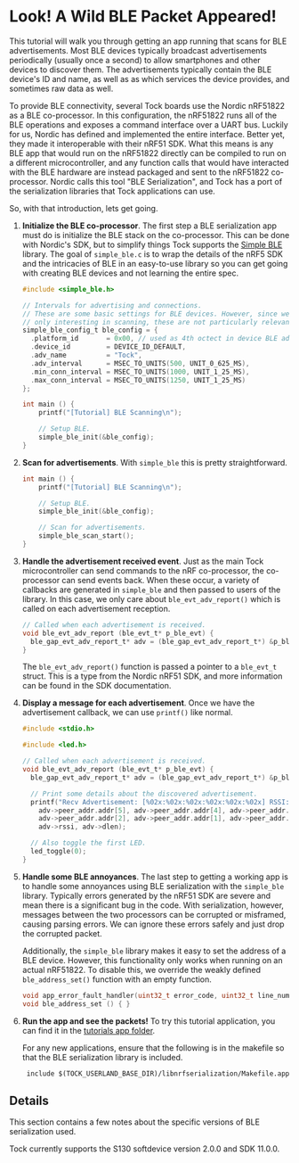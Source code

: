Look! A Wild BLE Packet Appeared!
=================================

This tutorial will walk you through getting an app running that scans
for BLE advertisements. Most BLE devices typically broadcast advertisements
periodically (usually once a second) to allow smartphones and other devices
to discover them. The advertisements typically contain the BLE device's ID
and name, as well as as which services the device provides, and sometimes
raw data as well.

To provide BLE connectivity, several Tock boards use the Nordic nRF51822
as a BLE co-processor. In this configuration, the nRF51822 runs all of
the BLE operations and exposes a command interface over a UART bus. Luckily for
us, Nordic has defined and implemented the entire interface. Better yet, they
made it interoperable with their nRF51 SDK. What this means is any BLE app
that would run on the nRF51822 directly can be compiled to run on a different
microcontroller, and any function calls that would have interacted with
the BLE hardware are instead packaged and sent to the nRF51822 co-processor.
Nordic calls this tool "BLE Serialization", and Tock has a port of the
serialization libraries that Tock applications can use.

So, with that introduction, lets get going.

1. **Initialize the BLE co-processor**. The first step a BLE serialization
app must do is initialize the BLE stack on the co-processor. This can be
done with Nordic's SDK, but to simplify things Tock supports the
[Simple BLE](https://github.com/lab11/nrf5x-base/tree/master/lib) library.
The goal of `simple_ble.c` is to wrap the details of the nRF5 SDK and the
intricacies of BLE in an easy-to-use library so you can get going with creating
BLE devices and not learning the entire spec.

    ```c
    #include <simple_ble.h>

    // Intervals for advertising and connections.
    // These are some basic settings for BLE devices. However, since we are
    // only interesting in scanning, these are not particularly relevant.
    simple_ble_config_t ble_config = {
      .platform_id       = 0x00, // used as 4th octect in device BLE address
      .device_id         = DEVICE_ID_DEFAULT,
      .adv_name          = "Tock",
      .adv_interval      = MSEC_TO_UNITS(500, UNIT_0_625_MS),
      .min_conn_interval = MSEC_TO_UNITS(1000, UNIT_1_25_MS),
      .max_conn_interval = MSEC_TO_UNITS(1250, UNIT_1_25_MS)
    };

    int main () {
        printf("[Tutorial] BLE Scanning\n");

        // Setup BLE.
        simple_ble_init(&ble_config);
    }
    ```

2. **Scan for advertisements**. With `simple_ble` this is pretty
straightforward.

    ```c
    int main () {
        printf("[Tutorial] BLE Scanning\n");

        // Setup BLE.
        simple_ble_init(&ble_config);

        // Scan for advertisements.
        simple_ble_scan_start();
    }
    ```

3. **Handle the advertisement received event**. Just as the main Tock
microcontroller can send commands to the nRF co-processor, the co-processor
can send events back. When these occur, a variety of callbacks are generated
in `simple_ble` and then passed to users of the library. In this case, we
only care about `ble_evt_adv_report()` which is called on each advertisement
reception.

    ```c
    // Called when each advertisement is received.
    void ble_evt_adv_report (ble_evt_t* p_ble_evt) {
      ble_gap_evt_adv_report_t* adv = (ble_gap_evt_adv_report_t*) &p_ble_evt->evt.gap_evt.params.adv_report;
    }
    ```

    The `ble_evt_adv_report()` function is passed a pointer to a `ble_evt_t`
    struct. This is a type from the Nordic nRF51 SDK, and more information
    can be found in the SDK documentation.

4. **Display a message for each advertisement**. Once we have the advertisement
callback, we can use `printf()` like normal.

    ```c
    #include <stdio.h>

    #include <led.h>

    // Called when each advertisement is received.
    void ble_evt_adv_report (ble_evt_t* p_ble_evt) {
      ble_gap_evt_adv_report_t* adv = (ble_gap_evt_adv_report_t*) &p_ble_evt->evt.gap_evt.params.adv_report;

      // Print some details about the discovered advertisement.
      printf("Recv Advertisement: [%02x:%02x:%02x:%02x:%02x:%02x] RSSI: %d, Len: %d\n",
        adv->peer_addr.addr[5], adv->peer_addr.addr[4], adv->peer_addr.addr[3],
        adv->peer_addr.addr[2], adv->peer_addr.addr[1], adv->peer_addr.addr[0],
        adv->rssi, adv->dlen);

      // Also toggle the first LED.
      led_toggle(0);
    }
    ```

5. **Handle some BLE annoyances**. The last step to getting a working app
is to handle some annoyances using BLE serialization with the `simple_ble`
library. Typically errors generated by the nRF51 SDK are severe and mean
there is a significant bug in the code. With serialization, however,
messages between the two processors can be corrupted or misframed, causing
parsing errors. We can ignore these errors safely and just drop the corrupted
packet.

    Additionally, the `simple_ble` library makes it easy to set the address
    of a BLE device. However, this functionality only works when running
    on an actual nRF51822. To disable this, we override the weakly defined
    `ble_address_set()` function with an empty function.

    ```c
    void app_error_fault_handler(uint32_t error_code, uint32_t line_num, uint32_t info) { }
    void ble_address_set () { }
    ```

6. **Run the app and see the packets!** To try this tutorial application, you
can find it in the
[tutorials app folder](../../userland/examples/tutorials/03_ble_scan).

    For any new applications, ensure that the following is in the makefile
    so that the BLE serialization library is included.

        include $(TOCK_USERLAND_BASE_DIR)/libnrfserialization/Makefile.app



Details
-------

This section contains a few notes about the specific versions of BLE
serialization used.

Tock currently supports the S130 softdevice version 2.0.0 and SDK 11.0.0.
